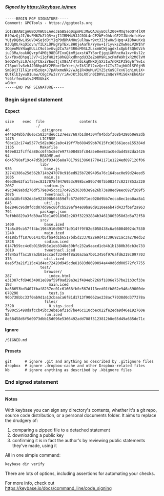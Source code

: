 ##### Signed by https://keybase.io/max
```
-----BEGIN PGP SIGNATURE-----
Comment: GPGTools - https://gpgtools.org

iQIcBAABCgAGBQJVWU5LAAoJEGBSsq0xpmMc3MwQAJsyEOcl200+MXqTeOOT4lXM
Rf9WzQjJI/6sFM6ZbZlQ5+xjI1IRMM49JJC0OL4nCP2WPrOhktGF2IJNnHcfcKvv
YUjyDQdwLHSuV04SejdDjYIqP9dDhAMOuSulRawr9xt3I3jw0w5Hpq+AIDbAuKxQ
KJUqOU/kqDIovn/fILXLUPEgYpTExL8HOjeAafh/Yymw+1riyvksZXwNeLV2WIhY
3OqeoMbYNaqEULiC9olbvGvg2Cu7aF3R0oM9SLZLsxmWCWjagdklxQpbfSQhGVzh
iuJ3Ma/oak0Qvrpf4M0j98EGFIvxQimMjaxstW7YSorEjgqiXHRncHa1xv+Usl2z
5//fDxdDhpqlJV7+iIqfHU2tS0hGERxdhngdU3ZeZo8M9RLocPmfW9hjxR2M0lVM
SeOZeTyzL0/eagTCGxiYEodtjsX8sAf4Tz6LkqKNkDjSXz1w7nORIP3SGy6fYw1x
C7Sputlv8vhJJ08hp46Y2PRbcfDeYc+i/eIkS1El2xzQer1CIsZJujhKOlSF0jHR
SmS8j3TIlG1nsNSzUq+J7pARxmeNk2/wJgIR49uMuVIYZ5zKu9CFxv6lqhinUiX+
QUtklbIywuD1uaw/C6gCVw3sY/riAwJKtJ6LRXln0IDRVL2mQeYFMiS6k4Eh6ASr
Yc6lrfew8atvJMMXUkiK
=GHc+
-----END PGP SIGNATURE-----

```

<!-- END SIGNATURES -->

### Begin signed statement 

#### Expect

```
size    exec  file                contents                                                        
              ./                                                                                  
46              .gitignore        e446248bb7d6e5c58234de6c127ee27687b1d84304f84bd5f368b4280b0e92db
1475            LICENSE           f8bc12c174a5377c5d2e96c2a9c419ff7b608459bb7615fc305661eca155384d
1135            Makefile          949e832fcffda80cc6f45c8e7e977a08485fc84a5e0ee83ac0edad4582da3426
94              README.md         6d45790af19c47d5b2df93405a8a78179913860177841171e1224ed897120f06
                lib/                                                                              
936               base.js         32741386a25d562b714b247078c916ed925b7209495a76c164bac0e99d24eed5
1035              main.js         40e30e62fa1f55ec831707849476953c998bce89b740f5b08347c0217853a220
2067              sodium.js       49c3469abd276df579e045ccc17c49253630b3e9e26b73e88ed9eec692f209f5
2075              tweetnacl.js    d4da18bf492da3e923890b04659d7c672d0971ec028d9bb7ecca8ec1ea0aa8a1
645               util.js         be2846c96d0fdcd07dd96c86fcb529af94e09ba8d9110ee6b47d433fbef2a963
794             package.json      7efbb8829a3fd39aa78e1a09189d2c283f32292884b34613805958d2d6a72f58
                src/                                                                              
1400              base.iced       71a5c89cb57ff4bc1964910d987f1d914ff9f02e3058438c6a660040024c7530
1240              main.iced       4a18d5ff187661417b5fba4d1b6517bd5d2337022e9d41c396921ac3a278ed52
1828              sodium.iced     6147b59cc4c0b015b9b5e1eb3340e30bfc232a9aacd1cb4b1b1380b36cb3e733
2019              tweetnacl.iced  4f845affac187a3b01eccadf33494f8a10a3aa7b013456f976afd6219c097703
376               util.iced       8ae5f3a21f115c41d4ac72420d945cde81683d8690094a440d6dd00572fc7755
                test/                                                                             
                  browser/                                                                        
287                 index.html    e31387cfd94034901e89af59f0ad29a3e2f494eb7269f1806e757be21b3cf33e
193                 main.iced     ba58653bd3407fbaf8237ec01c61668fb0c567d113eed01fb862e946a39000de
670290              test.js       96b738bbc33f0ab9d1a13cbaaca6f81d1713f90662ae238ac77038d0d377378a
                  files/                                                                          
2320                0_sigs.iced   f980c55498dafccb45bc3ebe5af21d7be46c110cbec022fe2eda9d46e192760e
52                run.iced        8e58458d6f5d0973dbb15d096e5366492add708f3123812b8e65d49a685de71c
```

#### Ignore

```
/SIGNED.md
```

#### Presets

```
git      # ignore .git and anything as described by .gitignore files
dropbox  # ignore .dropbox-cache and other Dropbox-related files    
kb       # ignore anything as described by .kbignore files          
```

<!-- summarize version = 0.0.9 -->

### End signed statement

<hr>

#### Notes

With keybase you can sign any directory's contents, whether it's a git repo,
source code distribution, or a personal documents folder. It aims to replace the drudgery of:

  1. comparing a zipped file to a detached statement
  2. downloading a public key
  3. confirming it is in fact the author's by reviewing public statements they've made, using it

All in one simple command:

```bash
keybase dir verify
```

There are lots of options, including assertions for automating your checks.

For more info, check out https://keybase.io/docs/command_line/code_signing